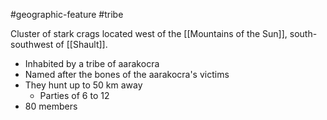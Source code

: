 #geographic-feature #tribe 

Cluster of stark crags located west of the [[Mountains of the Sun]], south-southwest of [[Shault]].

- Inhabited by a tribe of aarakocra
- Named after the bones of the aarakocra's victims
- They hunt up to 50 km away
	- Parties of 6 to 12
- 80 members
